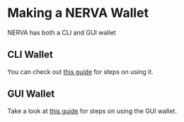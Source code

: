 # Making a NERVA Wallet

NERVA has both a CLI and GUI wallet


## CLI Wallet

You can check out [this guide](../Using-the-CLI-Wallet) for steps on using it.

## GUI Wallet

Take a look at [this guide](../Using-the-GUI-Wallet) for steps on using the GUI wallet.
